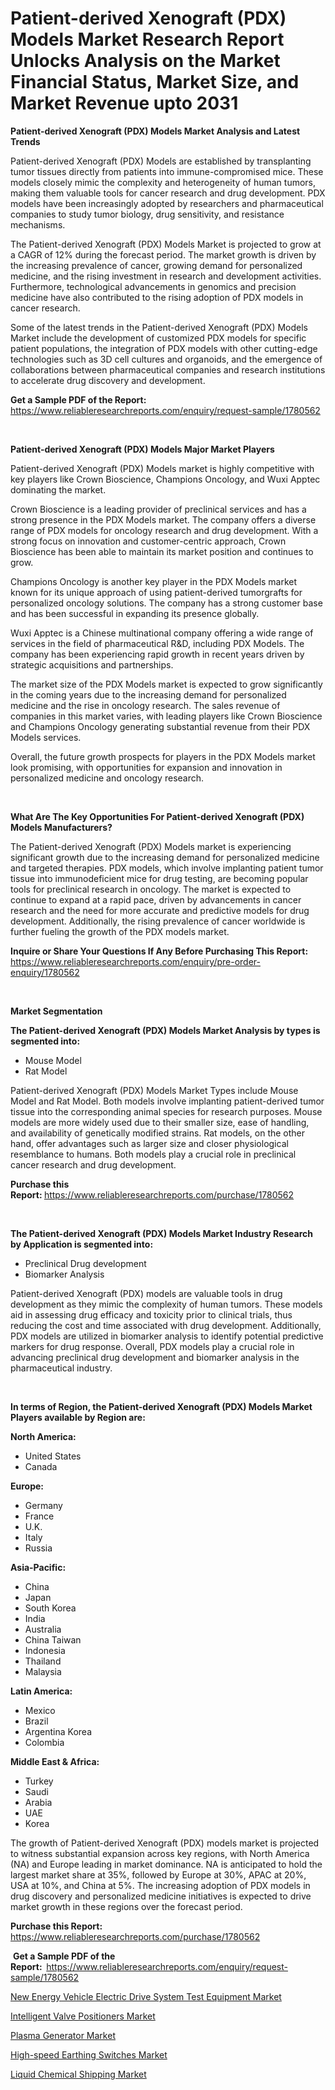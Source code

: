 <p><h1>Patient-derived Xenograft (PDX) Models Market Research Report Unlocks Analysis on the Market Financial Status, Market Size, and Market Revenue upto 2031</h1></p><p><strong>Patient-derived Xenograft (PDX) Models Market Analysis and Latest Trends</strong></p>
<p><p>Patient-derived Xenograft (PDX) Models are established by transplanting tumor tissues directly from patients into immune-compromised mice. These models closely mimic the complexity and heterogeneity of human tumors, making them valuable tools for cancer research and drug development. PDX models have been increasingly adopted by researchers and pharmaceutical companies to study tumor biology, drug sensitivity, and resistance mechanisms.</p><p>The Patient-derived Xenograft (PDX) Models Market is projected to grow at a CAGR of 12% during the forecast period. The market growth is driven by the increasing prevalence of cancer, growing demand for personalized medicine, and the rising investment in research and development activities. Furthermore, technological advancements in genomics and precision medicine have also contributed to the rising adoption of PDX models in cancer research.</p><p>Some of the latest trends in the Patient-derived Xenograft (PDX) Models Market include the development of customized PDX models for specific patient populations, the integration of PDX models with other cutting-edge technologies such as 3D cell cultures and organoids, and the emergence of collaborations between pharmaceutical companies and research institutions to accelerate drug discovery and development.</p></p>
<p><strong>Get a Sample PDF of the Report:&nbsp;</strong> <a href="https://www.reliableresearchreports.com/enquiry/request-sample/1780562">https://www.reliableresearchreports.com/enquiry/request-sample/1780562</a></p>
<p>&nbsp;</p>
<p><strong>Patient-derived Xenograft (PDX) Models Major Market Players</strong></p>
<p><p>Patient-derived Xenograft (PDX) Models market is highly competitive with key players like Crown Bioscience, Champions Oncology, and Wuxi Apptec dominating the market. </p><p>Crown Bioscience is a leading provider of preclinical services and has a strong presence in the PDX Models market. The company offers a diverse range of PDX models for oncology research and drug development. With a strong focus on innovation and customer-centric approach, Crown Bioscience has been able to maintain its market position and continues to grow.</p><p>Champions Oncology is another key player in the PDX Models market known for its unique approach of using patient-derived tumorgrafts for personalized oncology solutions. The company has a strong customer base and has been successful in expanding its presence globally.</p><p>Wuxi Apptec is a Chinese multinational company offering a wide range of services in the field of pharmaceutical R&D, including PDX Models. The company has been experiencing rapid growth in recent years driven by strategic acquisitions and partnerships.</p><p>The market size of the PDX Models market is expected to grow significantly in the coming years due to the increasing demand for personalized medicine and the rise in oncology research. The sales revenue of companies in this market varies, with leading players like Crown Bioscience and Champions Oncology generating substantial revenue from their PDX Models services.</p><p>Overall, the future growth prospects for players in the PDX Models market look promising, with opportunities for expansion and innovation in personalized medicine and oncology research.</p></p>
<p>&nbsp;</p>
<p><strong>What Are The Key Opportunities For Patient-derived Xenograft (PDX) Models Manufacturers?</strong></p>
<p><p>The Patient-derived Xenograft (PDX) Models market is experiencing significant growth due to the increasing demand for personalized medicine and targeted therapies. PDX models, which involve implanting patient tumor tissue into immunodeficient mice for drug testing, are becoming popular tools for preclinical research in oncology. The market is expected to continue to expand at a rapid pace, driven by advancements in cancer research and the need for more accurate and predictive models for drug development. Additionally, the rising prevalence of cancer worldwide is further fueling the growth of the PDX models market.</p></p>
<p><strong>Inquire or Share Your Questions If Any Before Purchasing This Report:</strong> <a href="https://www.reliableresearchreports.com/enquiry/pre-order-enquiry/1780562">https://www.reliableresearchreports.com/enquiry/pre-order-enquiry/1780562</a></p>
<p>&nbsp;</p>
<p><strong>Market Segmentation</strong></p>
<p><strong>The Patient-derived Xenograft (PDX) Models Market Analysis by types is segmented into:</strong></p>
<p><ul><li>Mouse Model</li><li>Rat Model</li></ul></p>
<p><p>Patient-derived Xenograft (PDX) Models Market Types include Mouse Model and Rat Model. Both models involve implanting patient-derived tumor tissue into the corresponding animal species for research purposes. Mouse models are more widely used due to their smaller size, ease of handling, and availability of genetically modified strains. Rat models, on the other hand, offer advantages such as larger size and closer physiological resemblance to humans. Both models play a crucial role in preclinical cancer research and drug development.</p></p>
<p><strong>Purchase this Report:&nbsp;</strong><a href="https://www.reliableresearchreports.com/purchase/1780562">https://www.reliableresearchreports.com/purchase/1780562</a></p>
<p>&nbsp;</p>
<p><strong>The Patient-derived Xenograft (PDX) Models Market Industry Research by Application is segmented into:</strong></p>
<p><ul><li>Preclinical Drug development</li><li>Biomarker Analysis</li></ul></p>
<p><p>Patient-derived Xenograft (PDX) models are valuable tools in drug development as they mimic the complexity of human tumors. These models aid in assessing drug efficacy and toxicity prior to clinical trials, thus reducing the cost and time associated with drug development. Additionally, PDX models are utilized in biomarker analysis to identify potential predictive markers for drug response. Overall, PDX models play a crucial role in advancing preclinical drug development and biomarker analysis in the pharmaceutical industry.</p></p>
<p>&nbsp;</p>
<p><strong>In terms of Region, the Patient-derived Xenograft (PDX) Models Market Players available by Region are:</strong></p>
<p>
    <p> <strong> North America: </strong>
        <ul>
            <li>United States</li>
            <li>Canada</li>
        </ul>
        </p> 
    <p> <strong> Europe: </strong>
        <ul>
            <li>Germany</li>
            <li>France</li>
            <li>U.K.</li>
            <li>Italy</li>
            <li>Russia</li>
        </ul>
        </p> 
    <p> <strong> Asia-Pacific: </strong>
        <ul>
            <li>China</li>
            <li>Japan</li>
            <li>South Korea</li>
            <li>India</li>
            <li>Australia</li>
            <li>China Taiwan</li>
            <li>Indonesia</li>
            <li>Thailand</li>
            <li>Malaysia</li>
        </ul>
        </p> 
    <p> <strong> Latin America: </strong>
        <ul>
            <li>Mexico</li>
            <li>Brazil</li>
            <li>Argentina Korea</li>
            <li>Colombia</li>
        </ul>
        </p> 
    <p> <strong> Middle East & Africa: </strong>
        <ul>
            <li>Turkey</li>
            <li>Saudi</li>
            <li>Arabia</li>
            <li>UAE</li>
            <li>Korea</li>
        </ul>
    </p>
    </p>
<p><p>The growth of Patient-derived Xenograft (PDX) models market is projected to witness substantial expansion across key regions, with North America (NA) and Europe leading in market dominance. NA is anticipated to hold the largest market share at 35%, followed by Europe at 30%, APAC at 20%, USA at 10%, and China at 5%. The increasing adoption of PDX models in drug discovery and personalized medicine initiatives is expected to drive market growth in these regions over the forecast period.</p></p>
<p><strong>Purchase this Report: </strong><a href="https://www.reliableresearchreports.com/purchase/1780562">https://www.reliableresearchreports.com/purchase/1780562</a></p>
<p>&nbsp;<strong>Get a Sample PDF of the Report:&nbsp;&nbsp;</strong><a href="https://www.reliableresearchreports.com/enquiry/request-sample/1780562">https://www.reliableresearchreports.com/enquiry/request-sample/1780562</a></p>
<p><strong></strong></p>
<p><p><a href="https://github.com/joannesouthgate/Market-Research-Report-List-2/blob/main/new-energy-vehicle-electric-drive-system-test-equipment-market.md">New Energy Vehicle Electric Drive System Test Equipment Market</a></p><p><a href="https://issuu.com/reportprime-2/docs/intelligent-valve-positioners-market-size-2030.ppt">Intelligent Valve Positioners Market</a></p><p><a href="https://github.com/sofayahoo2023/Market-Research-Report-List-3/blob/main/plasma-generator-market.md">Plasma Generator Market</a></p><p><a href="https://issuu.com/reportprime-2/docs/high-speed-earthing-switches-market-size-2030.pptx">High-speed Earthing Switches Market</a></p><p><a href="https://github.com/wwwkeltoum/Market-Research-Report-List-2/blob/main/liquid-chemical-shipping-market.md">Liquid Chemical Shipping Market</a></p></p>